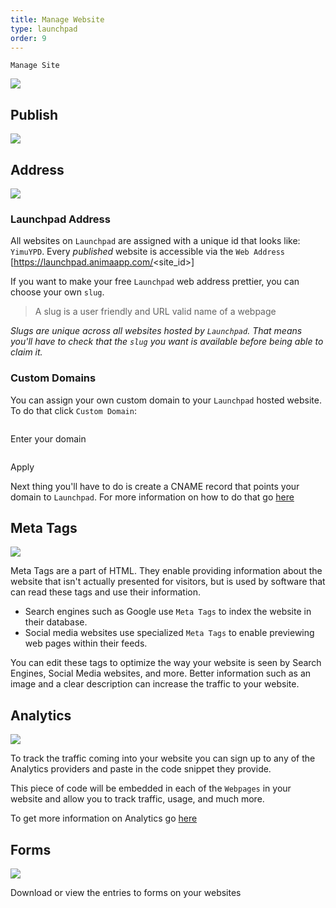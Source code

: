 ```yaml
---
title: Manage Website
type: launchpad
order: 9
---
```


`Manage Site`

![](/docs/images/launchpad/publish1.png)

## Publish

![](/docs/images/launchpad/publish2.png)

## Address

![](/docs/images/launchpad/manage-address.png)

### Launchpad Address

All websites on `Launchpad` are assigned with a unique id that looks like: `YimuYPD`.
Every *published* website is accessible via the `Web Address` [https://launchpad.animaapp.com/<site_id>]

If you want to make your free `Launchpad` web address prettier, you can choose your own `slug`.
> A slug is a user friendly and URL valid name of a webpage

*Slugs are unique across all websites hosted by `Launchpad`. That means you'll have to check that the `slug` you want is available before being able to claim it.*

### Custom Domains

You can assign your own custom domain to your `Launchpad` hosted website.
To do that click `Custom Domain`:

![]()

Enter your domain

![]()

Apply

Next thing you'll have to do is create a CNAME record that points your domain to `Launchpad`.
For more information on how to do that go [here]()

## Meta Tags

![](/docs/images/launchpad/manage-meta.png)

Meta Tags are a part of HTML. They enable providing information about the website that isn't actually presented for visitors, but is used by software that can read these tags and use their information.

* Search engines such as Google use `Meta Tags` to index the website in their database.
* Social media websites use specialized `Meta Tags` to enable previewing web pages within their feeds.

You can edit these tags to optimize the way your website is seen by Search Engines, Social Media websites, and more.
Better information such as an image and a clear description can increase the traffic to your website.

## Analytics

![](/docs/images/launchpad/manage-analytics.png)

To track the traffic coming into your website you can sign up to any of the Analytics providers and paste in the code snippet they provide.

This piece of code will be embedded in each of the `Webpages` in your website and allow you to track traffic, usage, and much more.

To get more information on Analytics go [here](https://animaapp.github.io/docs/v1/launchpad/07-analytics.html)

## Forms

![](/docs/images/launchpad/manage-forms.png)

Download or view the entries to forms on your websites

